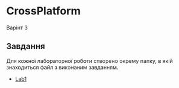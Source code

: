 # CrossPlatform
Варінт 3

## Завдання
Для кожної лабораторної роботи створено окрему папку, в якій знаходиться файл з виконаним завданням.

- [Lab1](./Lab1)
